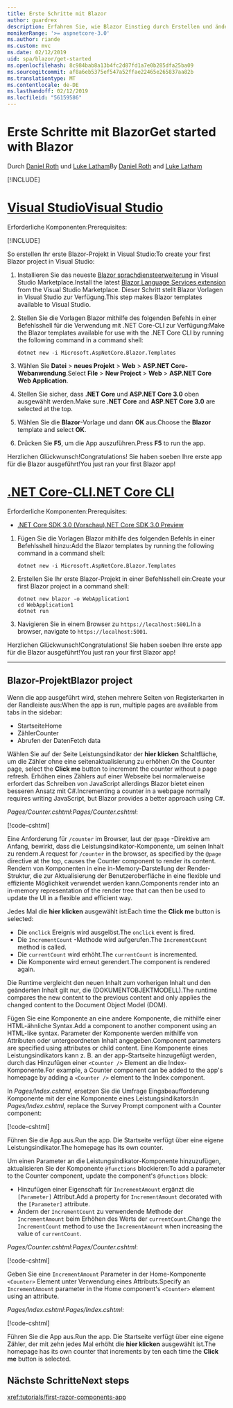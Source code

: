 ```yaml
---
title: Erste Schritte mit Blazor
author: guardrex
description: Erfahren Sie, wie Blazor Einstieg durch Erstellen und ändern ein Projekt Blazor.
monikerRange: '>= aspnetcore-3.0'
ms.author: riande
ms.custom: mvc
ms.date: 02/12/2019
uid: spa/blazor/get-started
ms.openlocfilehash: 8c984bab8a13b4fc2d87fd1a7e0b285dfa25ba09
ms.sourcegitcommit: af8a6eb5375ef547a52ffae22465e265837aa82b
ms.translationtype: MT
ms.contentlocale: de-DE
ms.lasthandoff: 02/12/2019
ms.locfileid: "56159586"
---
```

# <a name="get-started-with-blazor"></a><span data-ttu-id="3cdc6-103">Erste Schritte mit Blazor</span><span class="sxs-lookup"><span data-stu-id="3cdc6-103">Get started with Blazor</span></span>

<span data-ttu-id="3cdc6-104">Durch [Daniel Roth](https://github.com/danroth27) und [Luke Latham](https://github.com/guardrex)</span><span class="sxs-lookup"><span data-stu-id="3cdc6-104">By [Daniel Roth](https://github.com/danroth27) and [Luke Latham](https://github.com/guardrex)</span></span>

[!INCLUDE[](~/includes/razor-components-preview-notice.md)]

# <a name="visual-studiotabvisual-studio"></a>[<span data-ttu-id="3cdc6-105">Visual Studio</span><span class="sxs-lookup"><span data-stu-id="3cdc6-105">Visual Studio</span></span>](#tab/visual-studio)

<span data-ttu-id="3cdc6-106">Erforderliche Komponenten:</span><span class="sxs-lookup"><span data-stu-id="3cdc6-106">Prerequisites:</span></span>

[!INCLUDE[](~/includes/net-core-prereqs-vs-3.0.md)]

<span data-ttu-id="3cdc6-107">So erstellen Ihr erste Blazor-Projekt in Visual Studio:</span><span class="sxs-lookup"><span data-stu-id="3cdc6-107">To create your first Blazor project in Visual Studio:</span></span>

1. <span data-ttu-id="3cdc6-108">Installieren Sie das neueste [Blazor sprachdiensteerweiterung](https://go.microsoft.com/fwlink/?linkid=870389) in Visual Studio Marketplace.</span><span class="sxs-lookup"><span data-stu-id="3cdc6-108">Install the latest [Blazor Language Services extension](https://go.microsoft.com/fwlink/?linkid=870389) from the Visual Studio Marketplace.</span></span> <span data-ttu-id="3cdc6-109">Dieser Schritt stellt Blazor Vorlagen in Visual Studio zur Verfügung.</span><span class="sxs-lookup"><span data-stu-id="3cdc6-109">This step makes Blazor templates available to Visual Studio.</span></span>
1. <span data-ttu-id="3cdc6-110">Stellen Sie die Vorlagen Blazor mithilfe des folgenden Befehls in einer Befehlsshell für die Verwendung mit .NET Core-CLI zur Verfügung:</span><span class="sxs-lookup"><span data-stu-id="3cdc6-110">Make the Blazor templates available for use with the .NET Core CLI by running the following command in a command shell:</span></span>

   ```console
   dotnet new -i Microsoft.AspNetCore.Blazor.Templates
   ```

1. <span data-ttu-id="3cdc6-111">Wählen Sie **Datei** > **neues Projekt** > **Web** > **ASP.NET Core-Webanwendung**.</span><span class="sxs-lookup"><span data-stu-id="3cdc6-111">Select **File** > **New Project** > **Web** > **ASP.NET Core Web Application**.</span></span>
1. <span data-ttu-id="3cdc6-112">Stellen Sie sicher, dass **.NET Core** und **ASP.NET Core 3.0** oben ausgewählt werden.</span><span class="sxs-lookup"><span data-stu-id="3cdc6-112">Make sure **.NET Core** and **ASP.NET Core 3.0** are selected at the top.</span></span>
1. <span data-ttu-id="3cdc6-113">Wählen Sie die **Blazor**-Vorlage und dann **OK** aus.</span><span class="sxs-lookup"><span data-stu-id="3cdc6-113">Choose the **Blazor** template and select **OK**.</span></span>
1. <span data-ttu-id="3cdc6-114">Drücken Sie **F5**, um die App auszuführen.</span><span class="sxs-lookup"><span data-stu-id="3cdc6-114">Press **F5** to run the app.</span></span>

<span data-ttu-id="3cdc6-115">Herzlichen Glückwunsch!</span><span class="sxs-lookup"><span data-stu-id="3cdc6-115">Congratulations!</span></span> <span data-ttu-id="3cdc6-116">Sie haben soeben Ihre erste app für die Blazor ausgeführt!</span><span class="sxs-lookup"><span data-stu-id="3cdc6-116">You just ran your first Blazor app!</span></span>

<!--

# [Visual Studio Code](#tab/visual-studio-code)

Prerequisites:

[!INCLUDE[](~/includes/net-core-prereqs-vsc-3.0.md)]

To create your first Blazor project in Visual Studio Code:

1. Execute the following command in a command shell:

   ```console
   dotnet new blazor -o WebApplication1
   ```

1. Open the *WebApplication1* folder in Visual Studio Code.

1. Visual Studio code offers to create assets to build and debug the app, which includes the *tasks.json* and *launch.json* files. Select **Yes** to add the assets.

1. Execute the app using the Visual Studio Code debugger.

1. In a browser, navigate to `https://localhost:5001`.

Congratulations! You just ran your first Blazor app!

# [Visual Studio for Mac](#tab/visual-studio-mac)

.NET Core 3.0 will be supported with Visual Studio for Mac version 8.0 or later. Visual Studio for Mac version 8.0 Preview isn't available at this time.

Use the [.NET Core CLI version of this topic](xref:razor-components/get-started?tabs=netcore-cli) on macOS.

[!INCLUDE[](~/includes/net-core-prereqs-mac-3.0.md)]

To create your first project Blazor project in Visual Studio for Mac:

1. Select **File** > **New Solution** or **New Project**.
1. In the sidebar, select **.NET Core** > **App**.
1. Select **Blazor** and select **Next**.
1. The **Target Framework** defaults to **.NET Core 3.0**. Select **Next**.
1. In the **Project Name** field, enter `WebApplication1`. Select **Create**.
1. Select **Run** > **Run Without Debugging** to run the app *without the debugger*. Running with the debugger isn't supported at this time.

Congratulations! You just ran your first Blazor app!
-->

# <a name="net-core-clitabnetcore-cli"></a>[<span data-ttu-id="3cdc6-117">.NET Core-CLI</span><span class="sxs-lookup"><span data-stu-id="3cdc6-117">.NET Core CLI</span></span>](#tab/netcore-cli/)

<span data-ttu-id="3cdc6-118">Erforderliche Komponenten:</span><span class="sxs-lookup"><span data-stu-id="3cdc6-118">Prerequisites:</span></span>

* [<span data-ttu-id="3cdc6-119">.NET Core SDK 3.0 (Vorschau)</span><span class="sxs-lookup"><span data-stu-id="3cdc6-119">.NET Core SDK 3.0 Preview</span></span>](https://dotnet.microsoft.com/download/dotnet-core/3.0)

1. <span data-ttu-id="3cdc6-120">Fügen Sie die Vorlagen Blazor mithilfe des folgenden Befehls in einer Befehlsshell hinzu:</span><span class="sxs-lookup"><span data-stu-id="3cdc6-120">Add the Blazor templates by running the following command in a command shell:</span></span>

   ```console
   dotnet new -i Microsoft.AspNetCore.Blazor.Templates
   ```

1. <span data-ttu-id="3cdc6-121">Erstellen Sie Ihr erste Blazor-Projekt in einer Befehlsshell ein:</span><span class="sxs-lookup"><span data-stu-id="3cdc6-121">Create your first Blazor project in a command shell:</span></span>

   ```console
   dotnet new blazor -o WebApplication1
   cd WebApplication1
   dotnet run
   ```

1. <span data-ttu-id="3cdc6-122">Navigieren Sie in einem Browser zu `https://localhost:5001`.</span><span class="sxs-lookup"><span data-stu-id="3cdc6-122">In a browser, navigate to `https://localhost:5001`.</span></span>

<span data-ttu-id="3cdc6-123">Herzlichen Glückwunsch!</span><span class="sxs-lookup"><span data-stu-id="3cdc6-123">Congratulations!</span></span> <span data-ttu-id="3cdc6-124">Sie haben soeben Ihre erste app für die Blazor ausgeführt!</span><span class="sxs-lookup"><span data-stu-id="3cdc6-124">You just ran your first Blazor app!</span></span>

---

## <a name="blazor-project"></a><span data-ttu-id="3cdc6-125">Blazor-Projekt</span><span class="sxs-lookup"><span data-stu-id="3cdc6-125">Blazor project</span></span>

<span data-ttu-id="3cdc6-126">Wenn die app ausgeführt wird, stehen mehrere Seiten von Registerkarten in der Randleiste aus:</span><span class="sxs-lookup"><span data-stu-id="3cdc6-126">When the app is run, multiple pages are available from tabs in the sidebar:</span></span>

* <span data-ttu-id="3cdc6-127">Startseite</span><span class="sxs-lookup"><span data-stu-id="3cdc6-127">Home</span></span>
* <span data-ttu-id="3cdc6-128">Zähler</span><span class="sxs-lookup"><span data-stu-id="3cdc6-128">Counter</span></span>
* <span data-ttu-id="3cdc6-129">Abrufen der Daten</span><span class="sxs-lookup"><span data-stu-id="3cdc6-129">Fetch data</span></span>

<span data-ttu-id="3cdc6-130">Wählen Sie auf der Seite Leistungsindikator der **hier klicken** Schaltfläche, um die Zähler ohne eine seitenaktualisierung zu erhöhen.</span><span class="sxs-lookup"><span data-stu-id="3cdc6-130">On the Counter page, select the **Click me** button to increment the counter without a page refresh.</span></span> <span data-ttu-id="3cdc6-131">Erhöhen eines Zählers auf einer Webseite bei normalerweise erfordert das Schreiben von JavaScript allerdings Blazor bietet einen besseren Ansatz mit C#.</span><span class="sxs-lookup"><span data-stu-id="3cdc6-131">Incrementing a counter in a webpage normally requires writing JavaScript, but Blazor provides a better approach using C#.</span></span>

<span data-ttu-id="3cdc6-132">*Pages/Counter.cshtml*:</span><span class="sxs-lookup"><span data-stu-id="3cdc6-132">*Pages/Counter.cshtml*:</span></span>

[!code-cshtml[](get-started/samples_snapshot/3.x/Counter1.cshtml)]

<span data-ttu-id="3cdc6-133">Eine Anforderung für `/counter` im Browser, laut der `@page` -Direktive am Anfang, bewirkt, dass die Leistungsindikator-Komponente, um seinen Inhalt zu rendern.</span><span class="sxs-lookup"><span data-stu-id="3cdc6-133">A request for `/counter` in the browser, as specified by the `@page` directive at the top, causes the Counter component to render its content.</span></span> <span data-ttu-id="3cdc6-134">Rendern von Komponenten in eine in-Memory-Darstellung der Render-Struktur, die zur Aktualisierung der Benutzeroberfläche in eine flexible und effiziente Möglichkeit verwendet werden kann.</span><span class="sxs-lookup"><span data-stu-id="3cdc6-134">Components render into an in-memory representation of the render tree that can then be used to update the UI in a flexible and efficient way.</span></span>

<span data-ttu-id="3cdc6-135">Jedes Mal die **hier klicken** ausgewählt ist:</span><span class="sxs-lookup"><span data-stu-id="3cdc6-135">Each time the **Click me** button is selected:</span></span>

* <span data-ttu-id="3cdc6-136">Die `onclick` Ereignis wird ausgelöst.</span><span class="sxs-lookup"><span data-stu-id="3cdc6-136">The `onclick` event is fired.</span></span>
* <span data-ttu-id="3cdc6-137">Die `IncrementCount` -Methode wird aufgerufen.</span><span class="sxs-lookup"><span data-stu-id="3cdc6-137">The `IncrementCount` method is called.</span></span>
* <span data-ttu-id="3cdc6-138">Die `currentCount` wird erhöht.</span><span class="sxs-lookup"><span data-stu-id="3cdc6-138">The `currentCount` is incremented.</span></span>
* <span data-ttu-id="3cdc6-139">Die Komponente wird erneut gerendert.</span><span class="sxs-lookup"><span data-stu-id="3cdc6-139">The component is rendered again.</span></span>

<span data-ttu-id="3cdc6-140">Die Runtime vergleicht den neuen Inhalt zum vorherigen Inhalt und den geänderten Inhalt gilt nur, die (DOKUMENTOBJEKTMODELL).</span><span class="sxs-lookup"><span data-stu-id="3cdc6-140">The runtime compares the new content to the previous content and only applies the changed content to the Document Object Model (DOM).</span></span>

<span data-ttu-id="3cdc6-141">Fügen Sie eine Komponente an eine andere Komponente, die mithilfe einer HTML-ähnliche Syntax.</span><span class="sxs-lookup"><span data-stu-id="3cdc6-141">Add a component to another component using an HTML-like syntax.</span></span> <span data-ttu-id="3cdc6-142">Parameter der Komponente werden mithilfe von Attributen oder untergeordneten Inhalt angegeben.</span><span class="sxs-lookup"><span data-stu-id="3cdc6-142">Component parameters are specified using attributes or child content.</span></span> <span data-ttu-id="3cdc6-143">Eine Komponente eines Leistungsindikators kann z. B. an der app-Startseite hinzugefügt werden, durch das Hinzufügen einer `<Counter />` Element an die Index-Komponente.</span><span class="sxs-lookup"><span data-stu-id="3cdc6-143">For example, a Counter component can be added to the app's homepage by adding a `<Counter />` element to the Index component.</span></span>

<span data-ttu-id="3cdc6-144">In *Pages/Index.cshtml*, ersetzen Sie die Umfrage Eingabeaufforderung Komponente mit der eine Komponente eines Leistungsindikators:</span><span class="sxs-lookup"><span data-stu-id="3cdc6-144">In *Pages/Index.cshtml*, replace the Survey Prompt component with a Counter component:</span></span>

[!code-cshtml[](get-started/samples_snapshot/3.x/Index1.cshtml?highlight=7)]

<span data-ttu-id="3cdc6-145">Führen Sie die App aus.</span><span class="sxs-lookup"><span data-stu-id="3cdc6-145">Run the app.</span></span> <span data-ttu-id="3cdc6-146">Die Startseite verfügt über eine eigene Leistungsindikator.</span><span class="sxs-lookup"><span data-stu-id="3cdc6-146">The homepage has its own counter.</span></span>

<span data-ttu-id="3cdc6-147">Um einen Parameter an die Leistungsindikator-Komponente hinzuzufügen, aktualisieren Sie der Komponente `@functions` blockieren:</span><span class="sxs-lookup"><span data-stu-id="3cdc6-147">To add a parameter to the Counter component, update the component's `@functions` block:</span></span>

* <span data-ttu-id="3cdc6-148">Hinzufügen einer Eigenschaft für `IncrementAmount` ergänzt die `[Parameter]` Attribut.</span><span class="sxs-lookup"><span data-stu-id="3cdc6-148">Add a property for `IncrementAmount` decorated with the `[Parameter]` attribute.</span></span>
* <span data-ttu-id="3cdc6-149">Ändern der `IncrementCount` zu verwendende Methode der `IncrementAmount` beim Erhöhen des Werts der `currentCount`.</span><span class="sxs-lookup"><span data-stu-id="3cdc6-149">Change the `IncrementCount` method to use the `IncrementAmount` when increasing the value of `currentCount`.</span></span>

<span data-ttu-id="3cdc6-150">*Pages/Counter.cshtml*:</span><span class="sxs-lookup"><span data-stu-id="3cdc6-150">*Pages/Counter.cshtml*:</span></span>

[!code-cshtml[](get-started/samples_snapshot/3.x/Counter2.cshtml?highlight=4,8)]

<span data-ttu-id="3cdc6-151">Geben Sie eine `IncrementAmount` Parameter in der Home-Komponente `<Counter>` Element unter Verwendung eines Attributs.</span><span class="sxs-lookup"><span data-stu-id="3cdc6-151">Specify an `IncrementAmount` parameter in the Home component's `<Counter>` element using an attribute.</span></span>

<span data-ttu-id="3cdc6-152">*Pages/Index.cshtml*:</span><span class="sxs-lookup"><span data-stu-id="3cdc6-152">*Pages/Index.cshtml*:</span></span>

[!code-cshtml[](get-started/samples_snapshot/3.x/Index2.cshtml)]

<span data-ttu-id="3cdc6-153">Führen Sie die App aus.</span><span class="sxs-lookup"><span data-stu-id="3cdc6-153">Run the app.</span></span> <span data-ttu-id="3cdc6-154">Die Startseite verfügt über eine eigene Zähler, der mit zehn jedes Mal erhöht die **hier klicken** ausgewählt ist.</span><span class="sxs-lookup"><span data-stu-id="3cdc6-154">The homepage has its own counter that increments by ten each time the **Click me** button is selected.</span></span>

## <a name="next-steps"></a><span data-ttu-id="3cdc6-155">Nächste Schritte</span><span class="sxs-lookup"><span data-stu-id="3cdc6-155">Next steps</span></span>

<xref:tutorials/first-razor-components-app>
